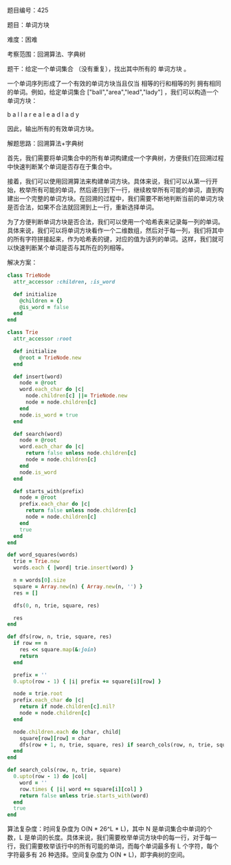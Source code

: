 题目编号：425

题目：单词方块

难度：困难

考察范围：回溯算法、字典树

题干：给定一个单词集合 （没有重复），找出其中所有的 单词方块 。

一个单词序列形成了一个有效的单词方块当且仅当 相等的行和相等的列 拥有相同的单词。例如，给定单词集合 ["ball","area","lead","lady"] ，我们可以构造一个单词方块：

b a l l
a r e a
l e a d
l a d y

因此，输出所有的有效单词方块。

解题思路：回溯算法+字典树

首先，我们需要将单词集合中的所有单词构建成一个字典树，方便我们在回溯过程中快速判断某个单词是否存在于集合中。

接着，我们可以使用回溯算法来构建单词方块。具体来说，我们可以从第一行开始，枚举所有可能的单词，然后递归到下一行，继续枚举所有可能的单词，直到构建出一个完整的单词方块。在回溯的过程中，我们需要不断地判断当前的单词方块是否合法，如果不合法就回溯到上一行，重新选择单词。

为了方便判断单词方块是否合法，我们可以使用一个哈希表来记录每一列的单词。具体来说，我们可以将单词方块看作一个二维数组，然后对于每一列，我们将其中的所有字符拼接起来，作为哈希表的键，对应的值为该列的单词。这样，我们就可以快速判断某个单词是否与其所在的列相等。

解决方案：

```ruby
class TrieNode
  attr_accessor :children, :is_word

  def initialize
    @children = {}
    @is_word = false
  end
end

class Trie
  attr_accessor :root

  def initialize
    @root = TrieNode.new
  end

  def insert(word)
    node = @root
    word.each_char do |c|
      node.children[c] ||= TrieNode.new
      node = node.children[c]
    end
    node.is_word = true
  end

  def search(word)
    node = @root
    word.each_char do |c|
      return false unless node.children[c]
      node = node.children[c]
    end
    node.is_word
  end

  def starts_with(prefix)
    node = @root
    prefix.each_char do |c|
      return false unless node.children[c]
      node = node.children[c]
    end
    true
  end
end

def word_squares(words)
  trie = Trie.new
  words.each { |word| trie.insert(word) }

  n = words[0].size
  square = Array.new(n) { Array.new(n, '') }
  res = []

  dfs(0, n, trie, square, res)

  res
end

def dfs(row, n, trie, square, res)
  if row == n
    res << square.map(&:join)
    return
  end

  prefix = ''
  0.upto(row - 1) { |i| prefix += square[i][row] }

  node = trie.root
  prefix.each_char do |c|
    return if node.children[c].nil?
    node = node.children[c]
  end

  node.children.each do |char, child|
    square[row][row] = char
    dfs(row + 1, n, trie, square, res) if search_cols(row, n, trie, square)
  end
end

def search_cols(row, n, trie, square)
  0.upto(row - 1) do |col|
    word = ''
    row.times { |i| word += square[i][col] }
    return false unless trie.starts_with(word)
  end
  true
end
```

算法复杂度：时间复杂度为 O(N * 26^L * L)，其中 N 是单词集合中单词的个数，L 是单词的长度。具体来说，我们需要枚举单词方块中的每一行，对于每一行，我们需要枚举该行中的所有可能的单词，而每个单词最多有 L 个字符，每个字符最多有 26 种选择。空间复杂度为 O(N * L)，即字典树的空间。